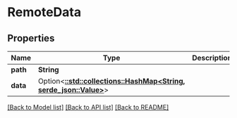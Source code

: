 # RemoteData

## Properties

Name | Type | Description | Notes
------------ | ------------- | ------------- | -------------
**path** | **String** |  | 
**data** | Option<[**::std::collections::HashMap<String, serde_json::Value>**](serde_json::Value.md)> |  | [optional]

[[Back to Model list]](../README.md#documentation-for-models) [[Back to API list]](../README.md#documentation-for-api-endpoints) [[Back to README]](../README.md)


